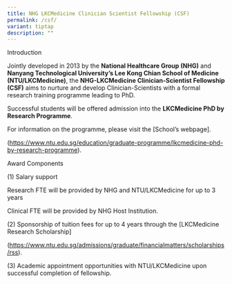 ```yaml
---
title: NHG LKCMedicine Clinician Scientist Fellowship (CSF)
permalink: /csf/
variant: tiptap
description: ""
---
```

<p>Introduction</p>
<p>Jointly developed in 2013 by the <strong>National Healthcare Group (NHG)</strong> and <strong>Nanyang Technological University’s Lee Kong Chian School of Medicine (NTU/LKCMedicine)</strong>,
the <strong>NHG-LKCMedicine Clinician-Scientist Fellowship (CSF)</strong> aims
to nurture and develop Clinician-Scientists with a formal research training
programme leading to PhD.</p>
<p>Successful students will be offered admission into the <strong>LKCMedicine PhD by Research Programme</strong>.</p>
<p>For information on the programme, please visit the [School’s webpage].</p>
<p>(<a href="https://www.ntu.edu.sg/education/graduate-programme/lkcmedicine-phd-by-research-programme" rel="noopener noreferrer nofollow" target="_blank">https://www.ntu.edu.sg/education/graduate-programme/lkcmedicine-phd-by-research-programme</a>).</p>
<p>Award Components</p>
<p>(1) Salary support</p>
<p>Research FTE will be provided by NHG and NTU/LKCMedicine for up to 3 years</p>
<p>Clinical FTE will be provided by NHG Host Institution.</p>
<p>(2) Sponsorship of tuition fees for up to 4 years through the [LKCMedicine
Research Scholarship]</p>
<p>(<a href="https://www.ntu.edu.sg/admissions/graduate/financialmatters/scholarships/rss" rel="noopener noreferrer nofollow" target="_blank">https://www.ntu.edu.sg/admissions/graduate/financialmatters/scholarships/rss</a>).</p>
<p>(3) Academic appointment opportunities with NTU/LKCMedicine upon successful
completion of fellowship.</p>
<p></p>